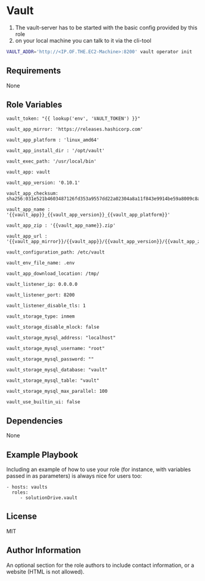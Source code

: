 Vault
=====
1. The vault-server has to be started with the basic config provided by this role
2. on your local machine you can talk to it via the cli-tool
```bash
VAULT_ADDR='http://<IP.OF.THE.EC2-Machine>:8200' vault operator init
```

Requirements
------------

None

Role Variables
--------------

    vault_token: "{{ lookup('env', 'VAULT_TOKEN') }}"

    vault_app_mirror: 'https://releases.hashicorp.com'

    vault_app_platform : 'linux_amd64'

    vault_app_install_dir : '/opt/vault'

    vault_exec_path: '/usr/local/bin'

    vault_app: vault

    vault_app_version: '0.10.1'

    vault_app_checksum: sha256:031e521b4603487126fd353a9557dd22a02304a8a11f843e9914be59a8009c8a

    vault_app_name : '{{vault_app}}_{{vault_app_version}}_{{vault_app_platform}}'

    vault_app_zip : '{{vault_app_name}}.zip'

    vault_app_url : '{{vault_app_mirror}}/{{vault_app}}/{{vault_app_version}}/{{vault_app_zip}}'

    vault_configuration_path: /etc/vault

    vault_env_file_name: .env

    vault_app_download_location: /tmp/

    vault_listener_ip: 0.0.0.0

    vault_listener_port: 8200

    vault_listener_disable_tls: 1

    vault_storage_type: inmem

    vault_storage_disable_mlock: false

    vault_storage_mysql_address: "localhost"

    vault_storage_mysql_username: "root"

    vault_storage_mysql_password: ""

    vault_storage_mysql_database: "vault"

    vault_storage_mysql_table: "vault"

    vault_storage_mysql_max_parallel: 100

    vault_use_builtin_ui: false

Dependencies
------------

None

Example Playbook
----------------

Including an example of how to use your role (for instance, with variables passed in as parameters) is always nice for users too:

    - hosts: vaults
      roles:
         - solutionDrive.vault

License
-------

MIT

Author Information
------------------

An optional section for the role authors to include contact information, or a website (HTML is not allowed).

